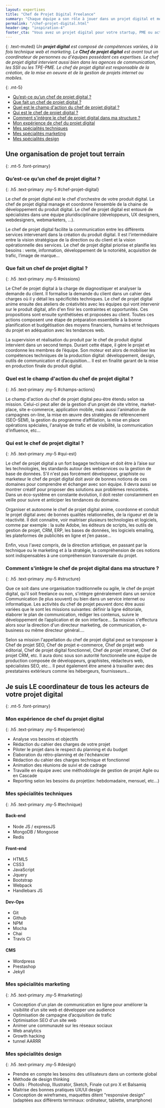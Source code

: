 ```yaml
---
layout: expertises
title: "Chef de Projet Digital Freelance"
summary: "Chaque équipe a son rôle à jouer dans un projet digital et mon objectif de Chef de Projet Digital Freelance est d'amener tout le monde à travailler dans le même sens, tout en gardant en tête les objectifs clients et les préférences des utilisateurs."
permalink: "/chef-projet-digital.html"
header-img: "inspiration-4"
footer_cta: "Vous avez un projet digital pour votre startup, PME ou activité de freelance ? Et si nous en parlions ensemble pour vous aider à atteindre vos objectifs."
---
```

{: .text-muted}
*Un **projet digital** est composé de compétences variées, à la fois technique web et marketing. Le **Chef de projet digital** est avant tout un coordinateur de personnes ou d'équipes possédant ces expertises. Le chef de projet digital intervient aussi bien dans les agences de communication, les SSII ou les TPE-PME. Le chef de projet digital est responsable de la création, de la mise en oeuvre et de la gestion de projets internet ou mobiles.*

{: .mt-5}
  - <a href="#chef-projet-digital">Qu’est-ce qu’un chef de projet digital ?</a>
  - <a href="#missions">Que fait un chef de projet digital ?</a>
  - <a href="#champs-actions">Quel est le champ d'action du chef de projet digital ?</a>
  - <a href="#qui-est">Qui est le chef de projet digital ?</a>
  - <a href="#structure">Comment s'intègre le chef de projet digital dans ma structure ?</a>
  - <a href="#experience">Mon expérience de chef du projet digital</a>
  - <a href="#technique">Mes spécialités techniques</a>
  - <a href="#marketing">Mes spécialités marketing</a>
  - <a href="#design">Mes spécialités design</a>

## Une organisation de projet tout terrain
{: .mt-5 .font-primary}

### Qu’est-ce qu’un chef de projet digital ?
{: .h5 .text-primary .my-5 #chef-projet-digital}

Le chef de projet digital est le chef d'orchestre de votre produit digital. Le chef de projet digital manage et coordonne l’ensemble de la chaine de développement du produit digital. Le chef de projet digital est entouré de spécialistes dans une équipe pluridisciplinaire (développeurs, UX designers, webdesigners, webmarketers, …).

Le chef de projet digital facilite la communication entre les différents services intervenant dans la création du produit digital. Il est l'intermédiaire entre la vision stratégique de la direction ou du client et la vision opérationnelle des services. Le chef de projet digital priorise et planifie les besoins : vente, information, développement de la notoriété, acquisition de trafic, l’image de marque…

### Que fait un chef de projet digital ?
{: .h5 .text-primary .my-5 #missions}

Le Chef de projet digital à la charge de diagnostiquer et analyser la demande du client. Il formalise la demande du client dans un cahier des charges où il y détail les spécificités techniques. Le chef de projet digital anime ensuite des ateliers de créativités avec les équipes qui vont intervenir sur le produit digital, afin d'en finir les contraintes et opportunités. Ces propositions sont ensuite synthétisées et proposées au client. Toutes ces actions composent une étape de préparation essentielle à la bonne planification et budgétisation des moyens financiers, humains et techniques du projet en adéquation avec les tendances web.

La supervision et réalisation du produit par le chef de produit digital intervient dans un second temps. Durant cette étape, il gère le projet et coordonne les membres de l’équipe. Son moteur est alors de mobiliser les compétences techniques de la production digital: développement, design, outils de communication et d’acquisition... Il est en finalité garant de la mise en production finale du produit digital.

### Quel est le champ d'action du chef de projet digital ?
{: .h5 .text-primary .my-5 #champs-actions}

Le champ d'action du chef de projet digital peu-être étendu selon sa mission. Celui-ci peut aller de la gestion d'un projet de site vitrine, market-place, site e-commerce, application mobile, mais aussi l'animation de campagnes on-line, la mise en œuvre des stratégies de référencement (SEO-SEM), la gestion du programme d’affiliation, la mise en place opérations spéciales, l'analyse de trafic et de visibilité, la communication d’influence, etc...

### Qui est le chef de projet digital ?
{: .h5 .text-primary .my-5 #qui-est}

Le chef de projet digital a un fort bagage technique et doit être à l’aise sur les technologies, les standards autour des webservices ou la gestion de base de données. S'il n'est pas forcément  développeur, graphiste ou marketeur le chef de projet digital doit avoir de bonnes notions de ces domaines pour comprendre et échanger avec son équipe. Il devra aussi se montrer créatif pour proposer des solutions aux problèmes rencontrés. Dans un éco-systême en constante évolution, il doit rester constamment en veille pour suivre et anticiper les tendances du domaine.

Organiser et autonome le chef de projet digital anime, coordonne et conduit le projet digital avec de bonnes qualités relationnelles, de la rigueur et de la réactivité. Il doit connaitre, voir maitriser plusieurs technologies et logiciels, comme par exemple : la suite Adobe, les éditeurs de scripts, les outils de gestion de projet, CRM, ERP, les bases de données, les logiciels emailing, les plateformes de publicités en ligne et j’en passe… 

Enfin, vous l'avez compris, de la direction artistique, en passant par la technique ou le marketing et à la stratégie, la compréhension de ces notions sont indispensables à une compréhension transversale du projet.

### Comment s'intègre le chef de projet digital dans ma structure ?
{: .h5 .text-primary .my-5 #structure}

Que ce soit dans une organisation traditionnelle ou agile, le chef de projet digital, qu'il soit freelance ou non, s'intègre généralement dans un service Communication (le plus souvent) ou bien dans un service internet ou informatique. Les activités du chef de projet peuvent donc être aussi variées que le sont les missions suivantes: définir la ligne éditoriale, élaborer le plan de communication, rédiger les contenus, suivre le développement de l’application et de son interface... Sa mission s'effectura alors sour la direction d'un directeur marketing, de communication, e-business ou même directeur général….

Selon sa mission l'appellation du chef de projet digital peut se transposer à Chef de projet SEO, Chef de projet e-commerce, Chef de projet web éditorial, Chef de projet digital fonctionnel, Chef de projet intranet, Chef de projet CRM, etc. Il aura donc sous son autorité fonctionnelle une équipe de production composée de développeurs, graphistes, rédacteurs web, spécialistes SEO, etc... Il peut également être amené à travailler avec des prestataires extérieurs comme les hébergeurs, fournisseurs…

## Je suis LE coordinateur de tous les acteurs de votre projet digital
{: .mt-5 .font-primary}

### Mon expérience de chef du projet digital
{: .h5 .text-primary .my-5 #experience}

  - Analyse vos besoins et objectifs
  - Rédaction du cahier des charges de votre projet
  - Piloter le projet dans le respect du planning et du budget
  - Élaboration du rétro-planning et de l'échéancier
  - Rédaction du cahier des charges technique et fonctionnel
  - Animation des réunions de suivi et de cadrage
  - Travaille en équipe avec une méthodologie de gestion de projet Agile ou en Cascade
  - Reporting selon les besoins du projet(ex: hebdomadaire, mensuel, etc...)

### Mes spécialités techniques
{: .h5 .text-primary .my-5 #technique}

#### Back-end

  - Node JS / expressJS
  - MongoDB / Mongoose
  - Redis

#### Front-end

  - HTML5
  - CSS3
  - JavaScript
  - Jquery
  - Bootstrap
  - Webpack
  - Handlebars JS

#### Dev-Ops

  - Git
  - Github
  - NPM
  - Mocha
  - Chai
  - Travis CI

#### CMS

  - Wordpress
  - Prestashop
  - Jekyll

### Mes spécialités marketing
{: .h5 .text-primary .my-5 #marketing}

  - Conception d'un plan de communication en ligne pour améliorer la visibilité d’un site web et développer une audience
  - Optimisation de campagne d’acquisition de trafic
  - Optimisation SEO d'un site web
  - Animer une communauté sur les réseaux sociaux
  - Web analytics
  - Growth hacking
  - tunnel AARRR

### Mes spécialités design
{: .h5 .text-primary .my-5 #design}

  - Prendre en compte les besoins des utilisateurs dans un contexte global
  - Méthode de design thinking
  - Outils : Photoshop, Illustrator, Sketch, Finale cut pro X et Balsamiq
  - Maitrise des bonnes pratiques UX/UI design
  - Conception de wireframes, maquettes ditent "responsive design" (adaptées aux différents terminaux: ordinateur, tablette, smartphone)